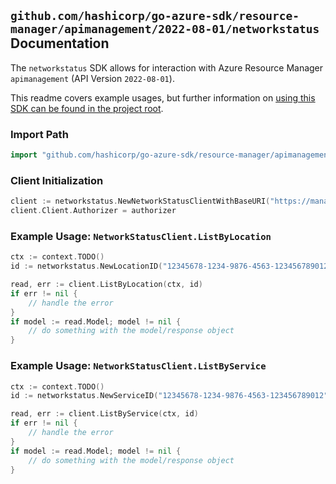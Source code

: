 
## `github.com/hashicorp/go-azure-sdk/resource-manager/apimanagement/2022-08-01/networkstatus` Documentation

The `networkstatus` SDK allows for interaction with Azure Resource Manager `apimanagement` (API Version `2022-08-01`).

This readme covers example usages, but further information on [using this SDK can be found in the project root](https://github.com/hashicorp/go-azure-sdk/tree/main/docs).

### Import Path

```go
import "github.com/hashicorp/go-azure-sdk/resource-manager/apimanagement/2022-08-01/networkstatus"
```


### Client Initialization

```go
client := networkstatus.NewNetworkStatusClientWithBaseURI("https://management.azure.com")
client.Client.Authorizer = authorizer
```


### Example Usage: `NetworkStatusClient.ListByLocation`

```go
ctx := context.TODO()
id := networkstatus.NewLocationID("12345678-1234-9876-4563-123456789012", "example-resource-group", "serviceValue", "locationValue")

read, err := client.ListByLocation(ctx, id)
if err != nil {
	// handle the error
}
if model := read.Model; model != nil {
	// do something with the model/response object
}
```


### Example Usage: `NetworkStatusClient.ListByService`

```go
ctx := context.TODO()
id := networkstatus.NewServiceID("12345678-1234-9876-4563-123456789012", "example-resource-group", "serviceValue")

read, err := client.ListByService(ctx, id)
if err != nil {
	// handle the error
}
if model := read.Model; model != nil {
	// do something with the model/response object
}
```
